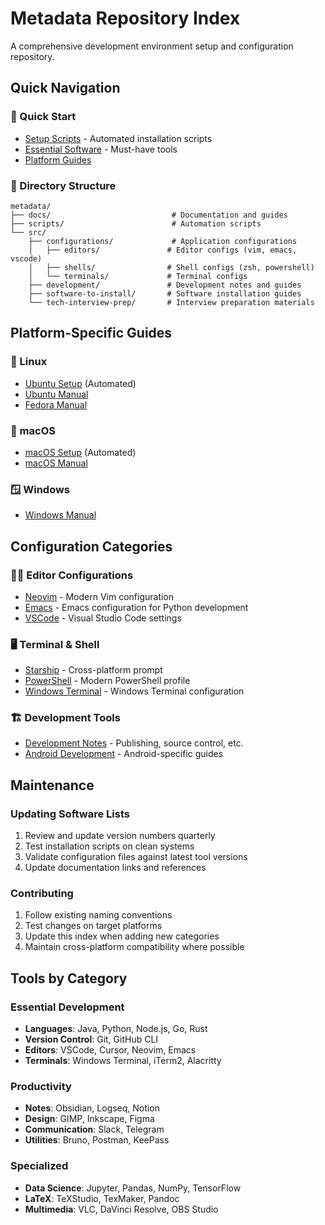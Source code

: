 # Metadata Repository Index

A comprehensive development environment setup and configuration repository.

## Quick Navigation

### 🚀 Quick Start
- [Setup Scripts](../scripts/) - Automated installation scripts
- [Essential Software](../src/software-to-install/any-os/mandatory.md) - Must-have tools
- [Platform Guides](#platform-specific-guides)

### 📁 Directory Structure

```
metadata/
├── docs/                           # Documentation and guides
├── scripts/                        # Automation scripts
└── src/
    ├── configurations/             # Application configurations
    │   ├── editors/               # Editor configs (vim, emacs, vscode)
    │   ├── shells/                # Shell configs (zsh, powershell)
    │   └── terminals/             # Terminal configs
    ├── development/               # Development notes and guides
    ├── software-to-install/       # Software installation guides
    └── tech-interview-prep/       # Interview preparation materials
```

## Platform-Specific Guides

### 🐧 Linux
- [Ubuntu Setup](../scripts/setup-ubuntu.sh) (Automated)
- [Ubuntu Manual](../src/software-to-install/linux/ubuntu/)
- [Fedora Manual](../src/software-to-install/linux/fedora/)

### 🍎 macOS
- [macOS Setup](../scripts/setup-macos.sh) (Automated)
- [macOS Manual](../src/software-to-install/mac-os/)

### 🪟 Windows
- [Windows Manual](../src/software-to-install/windows/)

## Configuration Categories

### 👨‍💻 Editor Configurations
- [Neovim](../src/configurations/editors/vim/neovim/) - Modern Vim configuration
- [Emacs](../src/configurations/editors/emacs/) - Emacs configuration for Python development
- [VSCode](../src/configurations/editors/vscode/) - Visual Studio Code settings

### 🖥️ Terminal & Shell
- [Starship](../src/configurations/starship/) - Cross-platform prompt
- [PowerShell](../src/configurations/powershell/) - Modern PowerShell profile
- [Windows Terminal](../src/configurations/windows-terminal/) - Windows Terminal configuration

### 🏗️ Development Tools
- [Development Notes](../src/development/) - Publishing, source control, etc.
- [Android Development](../src/android/) - Android-specific guides

## Maintenance

### Updating Software Lists
1. Review and update version numbers quarterly
2. Test installation scripts on clean systems
3. Validate configuration files against latest tool versions
4. Update documentation links and references

### Contributing
1. Follow existing naming conventions
2. Test changes on target platforms
3. Update this index when adding new categories
4. Maintain cross-platform compatibility where possible

## Tools by Category

### Essential Development
- **Languages**: Java, Python, Node.js, Go, Rust
- **Version Control**: Git, GitHub CLI
- **Editors**: VSCode, Cursor, Neovim, Emacs
- **Terminals**: Windows Terminal, iTerm2, Alacritty

### Productivity
- **Notes**: Obsidian, Logseq, Notion
- **Design**: GIMP, Inkscape, Figma
- **Communication**: Slack, Telegram
- **Utilities**: Bruno, Postman, KeePass

### Specialized
- **Data Science**: Jupyter, Pandas, NumPy, TensorFlow
- **LaTeX**: TeXStudio, TexMaker, Pandoc
- **Multimedia**: VLC, DaVinci Resolve, OBS Studio